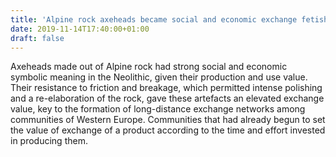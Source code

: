 ```yaml
---
title: 'Alpine rock axeheads became social and economic exchange fetishes in the Neolithic'
date: 2019-11-14T17:40:00+01:00
draft: false
---
```


Axeheads made out of Alpine rock had strong social and economic symbolic meaning in the Neolithic, given their production and use value. Their resistance to friction and breakage, which permitted intense polishing and a re-elaboration of the rock, gave these artefacts an elevated exchange value, key to the formation of long-distance exchange networks among communities of Western Europe. Communities that had already begun to set the value of exchange of a product according to the time and effort invested in producing them.